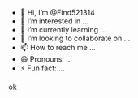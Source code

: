 - 👋 Hi, I’m @Find521314
- 👀 I’m interested in ...
- 🌱 I’m currently learning ...
- 💞️ I’m looking to collaborate on ...
- 📫 How to reach me ...
- 😄 Pronouns: ...
- ⚡ Fun fact: ...

<!---
Find521314/Find521314 is a ✨ special ✨ repository because its `README.md` (this file) appears on your GitHub profile.
You can click the Preview link to take a look at your changes.
--->

ok
